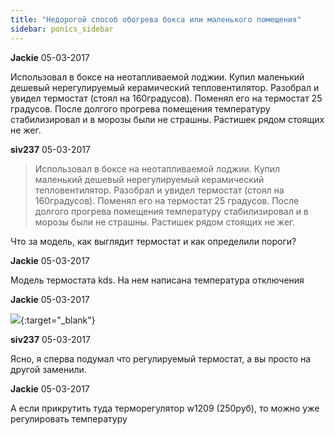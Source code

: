```yaml
---
title: "Недорогой способ обогрева бокса или маленького помещения"
sidebar: ponics_sidebar
---
```


**Jackie** 05-03-2017

Использовал в боксе на неотапливаемой лоджии. Купил маленький дешевый нерегулируемый керамический тепловентилятор. Разобрал и увидел термостат (стоял на 160градусов). Поменял его на термостат 25 градусов. После долгого прогрева помещения температуру стабилизировал и в морозы были не страшны. Растишек рядом стоящих не жег. 


**siv237** 05-03-2017

> Использовал в боксе на неотапливаемой лоджии. Купил маленький дешевый нерегулируемый керамический тепловентилятор. Разобрал и увидел термостат (стоял на 160градусов). Поменял его на термостат 25 градусов. После долгого прогрева помещения температуру стабилизировал и в морозы были не страшны. Растишек рядом стоящих не жег.

Что за модель, как выглядит термостат и как определили пороги?


**Jackie** 05-03-2017

Модель термостата kds. На нем написана температура отключения 


**Jackie** 05-03-2017

[![](/imagehost2/thumbs/66e65aebe9a326d20930bb556fc10044.jpg)](https://t.me/ponics_ru_files/18267){:target="_blank"}


**siv237** 05-03-2017

Ясно, я сперва подумал что регулируемый термостат, а вы просто на другой заменили.


**Jackie** 05-03-2017

А если прикрутить туда терморегулятор w1209 (250руб), то можно уже регулировать температуру 



